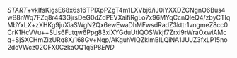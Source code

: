 $START$+vkIfsKigsE68x6s16TPIXpPZgT4m1LXVbj6/iJ0iYXXDZCNgnO6Bus4wB8nWq7FZq8r443GjrsDeG0dZdPEVXaifiRgLo7x96MYqCcnQleQ4/zbyCTIqMbYxLX+zXHKg9juXiaSWgN2Qx6ewEwaDhMFwsdRadZ3kttr1vngmeZ8cc0CrK1HcVVu++SUs6Futqw6Ppg83xlXYGduUtIQOSWkjf7Zrxi9rWraOxwiAMcq+SjSXCHmZizURq8X/168Gv+Nqp/AKguhVIQZklmBILQiNA1JUJZ3fxLP15no2doVWcz02OFX0CzkaOQ1q5P8$END$